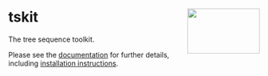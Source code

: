 # tskit  <img align="right" width="145" height="90" src="https://github.com/tskit-dev/administrative/blob/master/tskit_logo.svg">
The tree sequence toolkit.

Please see the [documentation](https://tskit.readthedocs.io/en/latest/) for further details, including [installation instructions](https://tskit.readthedocs.io/en/latest/installation.html).
